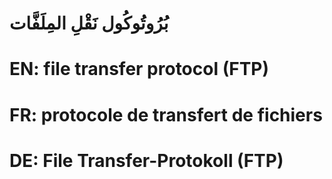 # بُرُوتُوكُول نَقْلِ المِلَفَّات

# EN: file transfer protocol (FTP)

# FR: protocole de transfert de fichiers

# DE: File Transfer-Protokoll (FTP)
